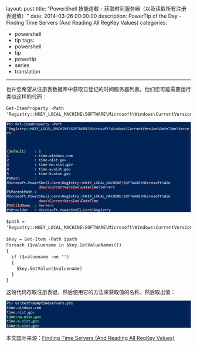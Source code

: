 ﻿layout: post
title: "PowerShell 技能连载 - 获取时间服务器（以及读取所有注册表键值）"
date: 2014-03-26 00:00:00
description: PowerTip of the Day - Finding Time Servers (And Reading All RegKey Values)
categories:
- powershell
- tip
tags:
- powershell
- tip
- powertip
- series
- translation
---
也许您希望从注册表数据库中获取已登记的时间服务器列表。他们您可能需要运行类似这样的代码：

	Get-ItemProperty -Path 'Registry::HKEY_LOCAL_MACHINE\SOFTWARE\Microsoft\Windows\CurrentVersion\DateTime\Servers'

![](/img/2014-03-26-finding-time-servers-and-reading-all-regkey-values-001.png)

	$path = 'Registry::HKEY_LOCAL_MACHINE\SOFTWARE\Microsoft\Windows\CurrentVersion\DateTime\Servers'
	
	$key = Get-Item -Path $path
	Foreach ($valuename in $key.GetValueNames())
	{
	  if ($valuename -ne '')
	  {
	    $key.GetValue($valuename)
	  }
	}

这段代码存取注册表键，然后使用它的方法来获取值的名称，然后取出值：

![](/img/2014-03-26-finding-time-servers-and-reading-all-regkey-values-002.png)

<!--more-->
本文国际来源：[Finding Time Servers (And Reading All RegKey Values)](http://powershell.com/cs/blogs/tips/archive/2014/03/26/finding-time-servers-and-reading-all-regkey-values.aspx)
